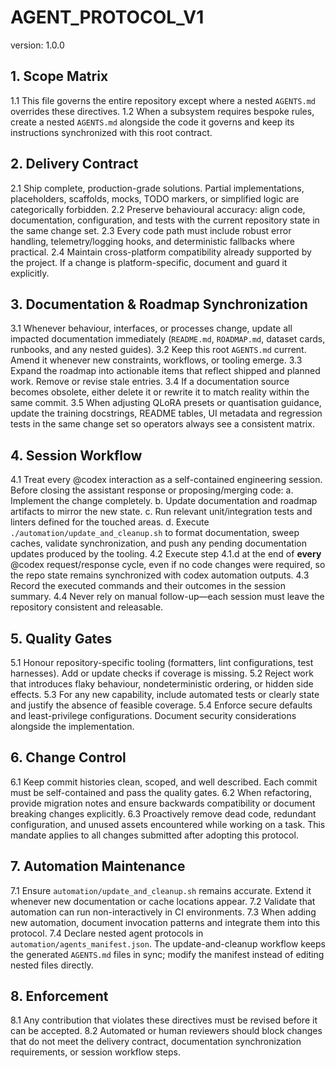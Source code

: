# AGENT_PROTOCOL_V1
version: 1.0.0

## 1. Scope Matrix
1.1 This file governs the entire repository except where a nested `AGENTS.md` overrides these directives.
1.2 When a subsystem requires bespoke rules, create a nested `AGENTS.md` alongside the code it governs and keep its instructions synchronized with this root contract.

## 2. Delivery Contract
2.1 Ship complete, production-grade solutions. Partial implementations, placeholders, scaffolds, mocks, TODO markers, or simplified logic are categorically forbidden.
2.2 Preserve behavioural accuracy: align code, documentation, configuration, and tests with the current repository state in the same change set.
2.3 Every code path must include robust error handling, telemetry/logging hooks, and deterministic fallbacks where practical.
2.4 Maintain cross-platform compatibility already supported by the project. If a change is platform-specific, document and guard it explicitly.

## 3. Documentation & Roadmap Synchronization
3.1 Whenever behaviour, interfaces, or processes change, update all impacted documentation immediately (`README.md`, `ROADMAP.md`, dataset cards, runbooks, and any nested guides).
3.2 Keep this root `AGENTS.md` current. Amend it whenever new constraints, workflows, or tooling emerge.
3.3 Expand the roadmap into actionable items that reflect shipped and planned work. Remove or revise stale entries.
3.4 If a documentation source becomes obsolete, either delete it or rewrite it to match reality within the same commit.
3.5 When adjusting QLoRA presets or quantisation guidance, update the training docstrings, README tables, UI metadata and regression tests in the same change set so operators always see a consistent matrix.

## 4. Session Workflow
4.1 Treat every @codex interaction as a self-contained engineering session. Before closing the assistant response or proposing/merging code:
    a. Implement the change completely.
    b. Update documentation and roadmap artifacts to mirror the new state.
    c. Run relevant unit/integration tests and linters defined for the touched areas.
    d. Execute `./automation/update_and_cleanup.sh` to format documentation, sweep caches, validate synchronization, and push any pending documentation updates produced by the tooling.
4.2 Execute step 4.1.d at the end of **every** @codex request/response cycle, even if no code changes were required, so the repo state remains synchronized with codex automation outputs.
4.3 Record the executed commands and their outcomes in the session summary.
4.4 Never rely on manual follow-up—each session must leave the repository consistent and releasable.

## 5. Quality Gates
5.1 Honour repository-specific tooling (formatters, lint configurations, test harnesses). Add or update checks if coverage is missing.
5.2 Reject work that introduces flaky behaviour, nondeterministic ordering, or hidden side effects.
5.3 For any new capability, include automated tests or clearly state and justify the absence of feasible coverage.
5.4 Enforce secure defaults and least-privilege configurations. Document security considerations alongside the implementation.

## 6. Change Control
6.1 Keep commit histories clean, scoped, and well described. Each commit must be self-contained and pass the quality gates.
6.2 When refactoring, provide migration notes and ensure backwards compatibility or document breaking changes explicitly.
6.3 Proactively remove dead code, redundant configuration, and unused assets encountered while working on a task. This mandate
    applies to all changes submitted after adopting this protocol.

## 7. Automation Maintenance
7.1 Ensure `automation/update_and_cleanup.sh` remains accurate. Extend it whenever new documentation or cache locations appear.
7.2 Validate that automation can run non-interactively in CI environments.
7.3 When adding new automation, document invocation patterns and integrate them into this protocol.
7.4 Declare nested agent protocols in `automation/agents_manifest.json`. The update-and-cleanup workflow keeps the generated
    `AGENTS.md` files in sync; modify the manifest instead of editing nested files directly.

## 8. Enforcement
8.1 Any contribution that violates these directives must be revised before it can be accepted.
8.2 Automated or human reviewers should block changes that do not meet the delivery contract, documentation synchronization requirements, or session workflow steps.
